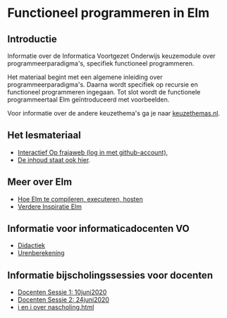 # Functioneel programmeren in Elm

## Introductie

Informatie over de Informatica Voortgezet Onderwijs keuzemodule over programmeerparadigma's, specifiek functioneel programmeren.

Het materiaal begint met een algemene inleiding over programmeerparadigma's. Daarna wordt specifiek op recursie en functioneel programmeren ingegaan. Tot slot wordt de functionele programmeertaal Elm geïntroduceerd met voorbeelden.

Voor informatie over de andere keuzethema's ga je naar
[keuzethemas.nl](https://keuzethemas.nl/).

## Het lesmateriaal

+ [Interactief Op frajaweb (log in met github-account)](https://jupyterhub.frajaweb.com/hub/login),
+ [De inhoud staat ook hier](notebooks/Welcome).


## Meer over Elm

+ [Hoe Elm te compileren, executeren, hosten](host/)
+ [Verdere Inspiratie Elm](allsorts)



## Informatie voor informaticadocenten VO

+ [Didactiek](docentinfo/didactiek)
+ [Urenberekening](docentinfo/uren)


## Informatie bijscholingssessies voor docenten

+ [Docenten Sessie 1: 10juni2020](scholing/)
+ [Docenten Sessie 2: 24juni2020](scholing/sessie2)
+ [i en i over nascholing.html](https://ieni.github.io/inf2019/nascholing.html)
